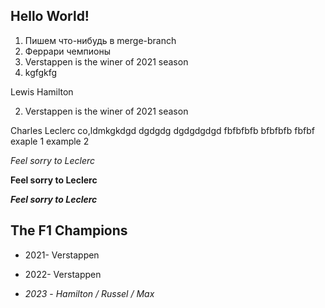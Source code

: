 ## Hello World!
1. Пишем что-нибудь в merge-branch
2. Феррари чемпионы
3. Verstappen is the winer of 2021 season
4. kgfgkfg

Lewis Hamilton

2. Verstappen is the winer of 2021 season

Charles Leclerc
co,ldmkgkdgd
dgdgdg
dgdgdgdgd
fbfbfbfb
bfbfbfb
fbfbf
exaple 1
example 2

*Feel sorry to Leclerc*

**Feel sorry to Leclerc**

**_Feel sorry to Leclerc_**
## The F1 Champions
+ 2021- Verstappen
+ 2022- Verstappen
 
+ _2023_ - _Hamilton / Russel / Max_
